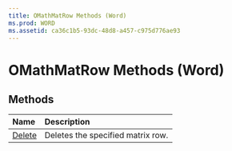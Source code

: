 ```yaml
---
title: OMathMatRow Methods (Word)
ms.prod: WORD
ms.assetid: ca36c1b5-93dc-48d8-a457-c975d776ae93
---
```



# OMathMatRow Methods (Word)

## Methods



|**Name**|**Description**|
|:-----|:-----|
|[Delete](omathmatrow-delete-method-word.md)|Deletes the specified matrix row.|


